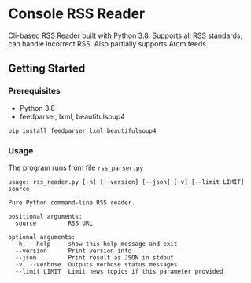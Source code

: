 # Console RSS Reader
Cli-based RSS Reader built with Python 3.8. 
Supports all RSS standards, can handle incorrect RSS. 
Also partially supports Atom feeds. 

## Getting Started
### Prerequisites
- Python 3.8
- feedparser, lxml, beautifulsoup4

```
pip install feedparser lxml beautifulsoup4
```
### Usage
The program runs from file `rss_parser.py`
```
usage: rss_reader.py [-h] [--version] [--json] [-v] [--limit LIMIT] source

Pure Python command-line RSS reader.

positional arguments:
  source         RSS URL

optional arguments:
  -h, --help     show this help message and exit
  --version      Print version info
  --json         Print result as JSON in stdout
  -v, --verbose  Outputs verbose status messages
  --limit LIMIT  Limit news topics if this parameter provided
```
